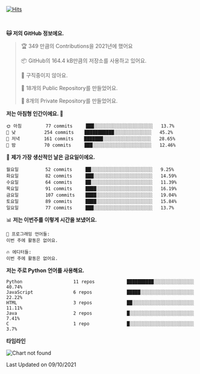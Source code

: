 [![Hits](https://hits.seeyoufarm.com/api/count/incr/badge.svg?url=https%3A%2F%2Fgithub.com%2FSoohan-Park&count_bg=%23000000&title_bg=%23828282&icon=gradle.svg&icon_color=%23FFFFFF&title=Visited&edge_flat=false)](https://hits.seeyoufarm.com)  

<br/>

<!--START_SECTION:waka-->
**🐱 저의 GitHub 정보에요.** 

> 🏆 349 만큼의 Contributions을 2021년에 했어요
 > 
> 📦 GitHub의 164.4 kB만큼의 저장소를 사용하고 있어요. 
 > 
> 🚫 구직중이지 않아요.
 > 
> 📜 18개의 Public Repository를 만들었어요. 
 > 
> 🔑 8개의 Private Repository를 만들었어요.  
 > 
**저는 아침형 인간이에요. 🐤** 

```text
🌞 아침         77 commits     ███░░░░░░░░░░░░░░░░░░░░░░   13.7% 
🌆 낮　         254 commits    ███████████░░░░░░░░░░░░░░   45.2% 
🌃 저녁         161 commits    ███████░░░░░░░░░░░░░░░░░░   28.65% 
🌙 밤　         70 commits     ███░░░░░░░░░░░░░░░░░░░░░░   12.46%

```
📅 **제가 가장 생산적인 날은 금요일이에요.** 

```text
월요일          52 commits     ██░░░░░░░░░░░░░░░░░░░░░░░   9.25% 
화요일          82 commits     ███░░░░░░░░░░░░░░░░░░░░░░   14.59% 
수요일          64 commits     ██░░░░░░░░░░░░░░░░░░░░░░░   11.39% 
목요일          91 commits     ████░░░░░░░░░░░░░░░░░░░░░   16.19% 
금요일          107 commits    ████░░░░░░░░░░░░░░░░░░░░░   19.04% 
토요일          89 commits     ████░░░░░░░░░░░░░░░░░░░░░   15.84% 
일요일          77 commits     ███░░░░░░░░░░░░░░░░░░░░░░   13.7%

```


📊 **저는 이번주를 이렇게 시간을 보냈어요.** 

```text
💬 프로그래밍 언어들: 
이번 주에 활동은 없어요.

🔥 에디터들: 
이번 주에 활동은 없어요.

```

**저는 주로 Python 언어를 사용해요.** 

```text
Python                   11 repos            ██████████░░░░░░░░░░░░░░░   40.74% 
JavaScript               6 repos             █████░░░░░░░░░░░░░░░░░░░░   22.22% 
HTML                     3 repos             ██░░░░░░░░░░░░░░░░░░░░░░░   11.11% 
Java                     2 repos             █░░░░░░░░░░░░░░░░░░░░░░░░   7.41% 
C                        1 repo              █░░░░░░░░░░░░░░░░░░░░░░░░   3.7%

```


**타임라인**

![Chart not found](https://raw.githubusercontent.com/Soohan-Park/Soohan-Park/master/charts/bar_graph.png) 


 Last Updated on 09/10/2021
<!--END_SECTION:waka-->
